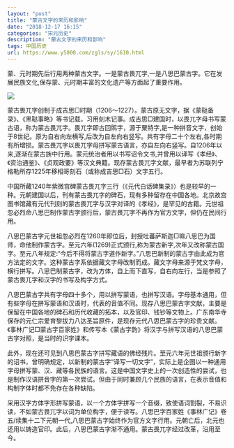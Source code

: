 ```yaml
---
layout: "post"
title: "蒙古文字的来历和影响"
date: "2018-12-17 16:15"
categories: "宋元历史"
description: "蒙古文字的来历和影响"
tags: 中国历史
url: https://www.y5000.com/zgls/sy/1610.html
---
```






蒙、元时期先后行用两种蒙古文字。一是蒙古畏兀字,一是八思巴蒙古字。它在发展民族文化,保存蒙、元时期丰富的文化遗产等方面起了重要作用。

![](https://img.y5000.com/uploads/allimg/130825/2-130R52043025B.jpg)

蒙古畏兀字创制于成吉思□时期（1206～1227）。蒙古原无文字，据《蒙鞑备录》、《黑鞑事略》等书记载，习用刻木记事。成吉思□建国时，以畏兀字母书写蒙古语，称为蒙古畏兀字。畏兀字即古回鹘字，源于粟特字,是一种拼音文字，创始于8世纪。原为自右向左横写,后改为自左向右竖写。共有字母二十个左右,各时期有所增损。蒙古畏兀字以畏兀字母拼写蒙古语言，亦自左向右竖写。自1206年以来,逐渐在蒙古族中行用。蒙元统治者用以书写诏令文书,并曾用以译写《孝经》、《资治通鉴》、《贞观政要》等汉文典籍。现存蒙古畏兀字文献，最早者为苏联列宁格勒所存1225年移相哥刻石（或称成吉思□石）文字五行。

中国所藏1240年紫微宫碑蒙古畏兀字三行（《元代白话碑集录》）也是较早的一种。元朝建国以后，刊有蒙古畏兀字的碑石，现有多种留存在中国各地。北京故宫图书馆藏有元代刊刻的蒙古畏兀字与汉字对译的《孝经》，是罕见的古籍。元世祖忽必烈命八思巴制作蒙古字颁行后，蒙古畏兀字不再作为官方文字，但仍在民间行用。

八思巴蒙古字元世祖忽必烈在1260年即位后，封授吐蕃萨斯迦□嘛八思巴为国师，命他制作蒙古字。至元六年(1269)正式颁行,称为蒙古新字,次年又改称蒙古国字。至元八年规定:“今后不得将蒙古字道作新字。”八思巴新制的蒙古字由此成为官方法定的文字。这种蒙古字系依据藏文字母改制而成。藏文字母来源于梵文字母，横行拼写。八思巴制蒙古字，改为方体，自上而下直写，自右向左行，当是参照了蒙古畏兀字和汉字的书写及构字方式。

八思巴蒙古字共有字母四十多个，用以拼写蒙语，也拼写汉语。字母基本通用，但有些字母在拼写蒙语和汉语时，代表的音值不同。现存八思巴蒙古字文献，主要是保留在中国各地的碑石和历代收藏的拓本，以及官印、钱钞等文物上。广东南华寺保存的元仁宗爱育黎拔力八达圣旨原件，是现存元代八思巴蒙古字的珍贵文献。《事林广记□蒙古字百家姓》和传写本《蒙古字韵》将汉字与拼写汉语的八思巴蒙古字对照，是当时的识字课本。

此外，现在还可见到八思巴蒙古字拼写藏语的佛经残片。至元六年元世祖颁行新字的诏书，曾明确规定，以新制的蒙古字“译写一切文字”，实际上是企图以一种通用字母拼写蒙、汉、藏等各民族的语言。这是中国文字史上的一次创造性的尝试，也是制作汉语拼音字的第一次尝试。但由于同时兼顾几个民族的语言，在表示音值和构制字体时都不免存在各种缺陷。

采用汉字方体字形拼写蒙语，以一个方体字拼写一个音缀，致使语词割裂，不易识读，不如蒙古畏兀字以词为单位构字，便于读写。八思巴字百家姓《事林广记》卷五/续集十二下元朝一代,八思巴蒙古字始终作为官方文字行用。元朝亡后，北元也还用以铸造官印。此后，八思巴蒙古字渐不通用。蒙古畏兀字经过改革，沿用至今。
